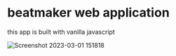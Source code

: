 # beatmaker web application
this app is built with vanilla javascript

![Screenshot 2023-03-01 151818](https://user-images.githubusercontent.com/105069707/222131176-9473b4b5-7dd2-486a-b6c7-51439eadd854.png)
